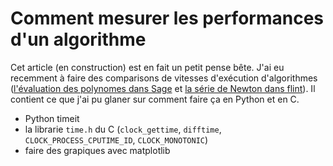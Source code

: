 [comment]: # (Copyright 2016 Vincent Delecroix <vincent.delecroix@labri.fr>)
[comment]: # (Cet article est publié sous la licence Creative Commons Attribution-NonCommercial 4.0 International License.)
[comment]: # (This article is published under the Creative Commons Attribution-NonCommercial 4.0 International License)

Comment mesurer les performances d'un algorithme
================================================

Cet article (en construction) est en fait un petit pense bête. J'ai eu
recemment à faire des comparisons de vitesses d'exécution d'algorithmes
([l'évaluation des polynomes dans Sage][1] et [la série de Newton dans
flint][2]). Il contient ce que j'ai pu glaner sur comment faire ça en Python et
en C.

* Python timeit
* la librarie `time.h` du C (`clock_gettime`, `difftime`, `CLOCK_PROCESS_CPUTIME_ID`, `CLOCK_MONOTONIC`)
* faire des grapiques avec matplotlib

[1]: http://trac.sagemath.org/ticket/19822
[2]: https://github.com/wbhart/flint2/pull/213

